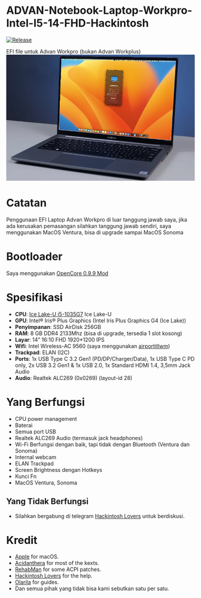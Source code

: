 # ADVAN-Notebook-Laptop-Workpro-Intel-I5-14-FHD-Hackintosh
[![Release](https://img.shields.io/badge/download-release-blue.svg)]()

EFI file untuk Advan Workpro (bukan Advan Workplus)
![](Advan-Work-Pro-mac.png)

# Catatan
Penggunaan EFI Laptop Advan Workpro di luar tanggung jawab saya, jika ada kerusakan pemasangan silahkan tanggung jawab sendiri, saya menggunakan MacOS Ventura, bisa di upgrade sampai MacOS Sonoma

# Bootloader
Saya menggunakan [OpenCore 0.9.9 Mod](https://github.com/wjz304/OpenCore_NO_ACPI_Build)

# Spesifikasi
- <b>CPU</b>: [Ice Lake-U i5-1035G7](https://www.intel.co.id/content/www/id/id/products/sku/196592/intel-core-i51035g7-processor-6m-cache-up-to-3-70-ghz/specifications.html) Ice Lake-U
- <b>GPU</b>: Intel® Iris® Plus Graphics (Intel Iris Plus Graphics G4 (Ice Lake))
- <b>Penyimpanan</b>: SSD AirDisk 256GB
- <b>RAM</b>: 8 GB DDR4 2133Mhz (bisa di upgrade, tersedia 1 slot kosong)
- <b>Layar</b>: 14” 16:10 FHD 1920*1200 IPS
- <b>Wifi</b>: Intel Wireless-AC 9560 (saya menggunakan [airportitlwm](https://openintelwireless.github.io/itlwm/))
- <b>Trackpad</b>: ELAN (I2C)
- <b>Ports</b>: 1x USB Type C 3.2 Gen1 (PD/DP/Charger/Data), 1x USB Type C PD only, 2x USB 3.2 Gen1 & 1x USB 2.0, 1x Standard HDMI 1.4, 3,5mm Jack Audio
- <b>Audio</b>: Realtek ALC269 (0x0269) (layout-id 28)

# Yang Berfungsi
- CPU power management 
- Baterai
- Semua port USB
- Realtek ALC269  Audio (termasuk jack headphones)
- Wi-Fi Berfungsi dengan baik, tapi tidak dengan Bluetooth (Ventura dan Sonoma)
- Internal webcam
- ELAN Trackpad
- Screen Brightness dengan Hotkeys
- Kunci Fn
- MacOS Ventura, Sonoma

## Yang Tidak Berfungsi
- Silahkan bergabung di telegram [Hackintosh Lovers](https://t.me/HackintoshLover) untuk berdiskusi.

# Kredit
- [Apple](https://www.apple.com) for macOS.
- [Acidanthera](https://github.com/acidanthera) for most of the kexts.
- [RehabMan](https://github.com/RehabMan) for some ACPI patches.
- [Hackintosh Lovers](https://t.me/HackintoshLover) for the help.
- [Olarila](https://www.olarila.com) for guides.
- Dan semua pihak yang tidak bisa kami sebutkan satu per satu.
